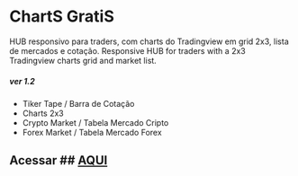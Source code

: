 # ChartS GratiS

HUB responsivo para traders, com charts do Tradingview em grid 2x3, lista de mercados e cotação.
Responsive HUB for traders with a 2x3 Tradingview charts grid and market list.

##### ver 1.2
- Tiker Tape / Barra de Cotação
- Charts 2x3
- Crypto Market / Tabela Mercado Cripto
- Forex Market / Tabela Mercado Forex

## Acessar ## [AQUI](https://czarnoel.github.io/chartsgratis/)
